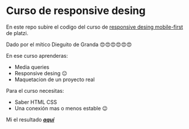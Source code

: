 # Curso de responsive desing
En este repo subire el codigo del curso de [responsive desing mobile-first](https://platzi.com/cursos/mobile-first/ "responsive desing") de platzi. 

Dado por el mítico Dieguito de Granda 😍😍😍😍😍😍

En ese curso aprenderas:
* Media queries
* Responsive desing 😐
* Maquetacion de un proyecto real

Para el curso necesitas: 
* Saber HTML CSS
* Una conexión mas o menos estable 😉

Mi el resultado [**_aquí_**](https://felixverdugo.github.io/reponsive-proyect "aquí ")
